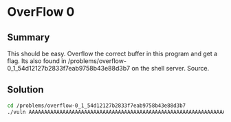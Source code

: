 # OverFlow 0

## Summary

This should be easy. Overflow the correct buffer in this program and get a flag. Its also found in /problems/overflow-0_1_54d12127b2833f7eab9758b43e88d3b7 on the shell server. Source.

## Solution

```sh
cd /problems/overflow-0_1_54d12127b2833f7eab9758b43e88d3b7
./vuln AAAAAAAAAAAAAAAAAAAAAAAAAAAAAAAAAAAAAAAAAAAAAAAAAAAAAAAAAAAAAAAAAAAAAAAAAAAAAAAAAAAAAAAAAAAAAAAAAAAAAAAAAAAAAAAAAAAAAAAAAAAAAAAAAAAAAAAAAAAAAA
```
